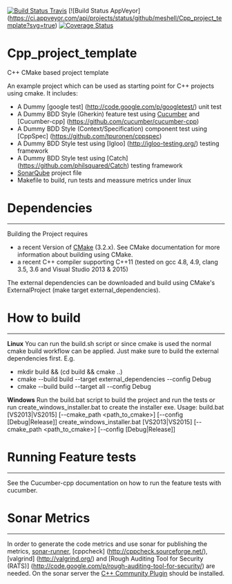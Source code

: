 [![Build Status Travis](https://travis-ci.org/meshell/Cpp_project_template.png)](https://travis-ci.org/meshell/Cpp_project_template)
[![Build Status AppVeyor] (https://ci.appveyor.com/api/projects/status/github/meshell/Cpp_project_template?svg=true)
[![Coverage Status](https://coveralls.io/repos/meshell/Cpp_project_template/badge.svg)](https://coveralls.io/r/meshell/Cpp_project_template)

Cpp_project_template
======================

C++ CMake based project template

An example project which can be used as starting point for C++ projects using cmake. It includes:
* A Dummy [google test] (http://code.google.com/p/googletest/) unit test
* A Dummy BDD Style (Gherkin) feature test using [Cucumber](http://cukes.info/) and [Cucumber-cpp] (https://github.com/cucumber/cucumber-cpp)
* A Dummy BDD Style (Context/Specification) component test using [CppSpec] (https://github.com/tpuronen/cppspec)
* A Dummy BDD Style test using [Igloo] (http://igloo-testing.org/) testing framework
* A Dummy BDD Style test using [Catch] (https://github.com/philsquared/Catch) testing framework
* [SonarQube](http://www.sonarqube.org/) project file
* Makefile to build, run tests and meassure metrics under linux


# Dependencies
---------------
Building the Project requires 
* a recent Version of [CMake](http://www.cmake.org/) (3.2.x). See CMake documentation for more information about building using CMake.
* a recent C++ compiler supporting C++11 (tested on gcc 4.8, 4.9, clang 3.5, 3.6 and Visual Studio 2013 & 2015)

The external dependencies can be downloaded and build using CMake's ExternalProject (make target external_dependencies).

# How to build
--------------

__Linux__
You can run the build.sh script or since cmake is used the normal cmake build workflow can be applied. Just make sure to build the external dependencies first.
E.g.
* mkdir build && (cd build && cmake ..)
* cmake --build build --target external_dependencies --config Debug
* cmake --build build --target all --config Debug

__Windows__
Run the build.bat script to build the project and run the tests or run create_windows_installer.bat to create the installer exe.
Usage:
 build.bat [VS2013|VS2015] [--cmake_path <path_to_cmake>] [--config [Debug|Release]]
 create_windows_installer.bat [VS2013|VS2015] [--cmake_path <path_to_cmake>] [--config [Debug|Release]]


# Running Feature tests
------------------------
See the Cucumber-cpp documentation on how to run the feature tests with cucumber.

# Sonar Metrics
----------------
In order to generate the code metrics and use sonar for publishing the metrics, [sonar-runner](http://docs.codehaus.org/display/SONAR/Installing+and+Configuring+Sonar+Runner), [cppcheck] (http://cppcheck.sourceforge.net/), [valgrind] (http://valgrind.org/) and [Rough Auditing Tool for Security (RATS)] (http://code.google.com/p/rough-auditing-tool-for-security/) are needed. 
On the sonar server the [C++ Community Plugin](http://docs.codehaus.org/pages/viewpage.action?pageId=185073817) should be installed.
